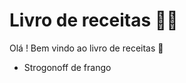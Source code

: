 # Livro de receitas :man_cook:

Olá ! Bem vindo ao livro de receitas :wave:

- Strogonoff de frango
